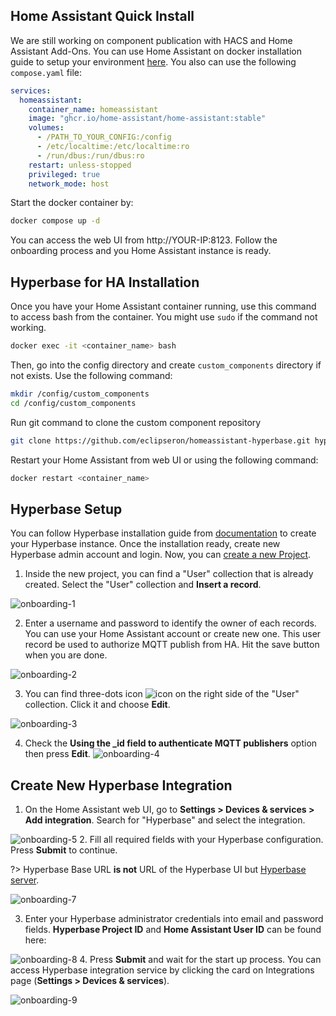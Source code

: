 ## Home Assistant Quick Install

We are still working on component publication with HACS and Home Assistant Add-Ons. You can use Home Assistant on docker installation guide to setup your environment [here](https://www.home-assistant.io/installation/linux). You also can use the following `compose.yaml` file:
```yaml
services:
  homeassistant:
    container_name: homeassistant
    image: "ghcr.io/home-assistant/home-assistant:stable"
    volumes:
      - /PATH_TO_YOUR_CONFIG:/config
      - /etc/localtime:/etc/localtime:ro
      - /run/dbus:/run/dbus:ro
    restart: unless-stopped
    privileged: true
    network_mode: host
```
Start the docker container by:
```bash
docker compose up -d
```

You can access the web UI from http://YOUR-IP:8123. Follow the onboarding process and you Home Assistant instance is ready.

## Hyperbase for HA Installation

Once you have your Home Assistant container running, use this command to access bash from the container. You might use `sudo` if the command not working.

```bash
docker exec -it <container_name> bash
```

Then, go into the config directory and create `custom_components` directory if not exists. Use the following command:

```bash
mkdir /config/custom_components
cd /config/custom_components
```

Run git command to clone the custom component repository

```bash
git clone https://github.com/eclipseron/homeassistant-hyperbase.git hyperbase
```

Restart your Home Assistant from web UI or using the following command:

```bash
docker restart <container_name>
```

<!-- Go to **Settings > Devices & services > Add integration** and search for Hyperbase.

![Hyperbase Integration](_media/hyperbase-integration.png ':size=50%') -->

## Hyperbase Setup

You can follow Hyperbase installation guide from [documentation](https://hyperbase-book.hilmy.dev/03_installation/04_setup/04_hyperbase) to create your Hyperbase instance. Once the installation ready, create new Hyperbase admin account and login. Now, you can [create a new Project](https://hyperbase-book.hilmy.dev/02_quick_start/04_create_project).

1. Inside the new project, you can find a "User" collection that is already created. Select the "User" collection and **Insert a record**.
  
  ![onboarding-1](_media/onboarding-1.jpg ':size=80%')

2. Enter a username and password to identify the owner of each records. You can use your Home Assistant account or create new one. This user record be used to authorize MQTT publish from HA. Hit the save button when you are done.
  
  ![onboarding-2](_media/onboarding-2.jpg ':size=80%')

3. You can find three-dots icon ![icon](_media/options-icon.jpg ':size=2%') on the right side of the "User" collection. Click it and choose **Edit**.
  
  ![onboarding-3](_media/onboarding-3.jpg ':size=80%')

4. Check the **Using the _id field to authenticate MQTT publishers** option then press **Edit**.
  ![onboarding-4](_media/onboarding-4.jpg ':size=50%')

## Create New Hyperbase Integration

1. On the Home Assistant web UI, go to **Settings > Devices & services > Add integration**. Search for "Hyperbase" and select the integration.
  
  ![onboarding-5](_media/onboarding-5.jpg ':size=50%')
2. Fill all required fields with your Hyperbase configuration. Press **Submit** to continue.

?> Hyperbase Base URL **is not** URL of the Hyperbase UI but [Hyperbase server](https://hyperbase-book.hilmy.dev/04_features/12_change_server).

  ![onboarding-7](_media/onboarding-7.jpg ':size=50%')

3. Enter your Hyperbase administrator credentials into email and password fields. **Hyperbase Project ID** and **Home Assistant User ID** can be found here:

  ![onboarding-8](_media/onboarding-8.jpg ':size=80%')
4. Press **Submit** and wait for the start up process. You can access Hyperbase integration service by clicking the card on Integrations page (**Settings > Devices & services**).

  ![onboarding-9](_media/onboarding-9.jpg ':size=80%')
